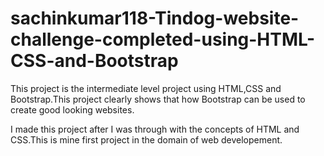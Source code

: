 # sachinkumar118-Tindog-website-challenge-completed-using-HTML-CSS-and-Bootstrap

This project is the intermediate level project using HTML,CSS and Bootstrap.This project clearly shows that how Bootstrap can be used to create good looking
websites.

I made this project after I was through with the concepts of HTML and CSS.This is mine first project in the domain of web developement.
